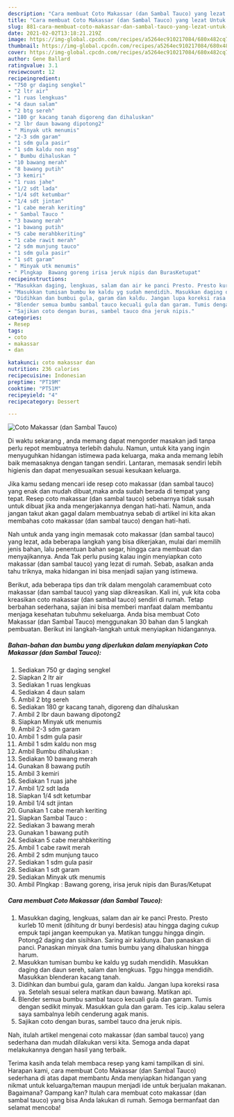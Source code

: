 ```yaml
---
description: "Cara membuat Coto Makassar (dan Sambal Tauco) yang lezat Untuk Jualan"
title: "Cara membuat Coto Makassar (dan Sambal Tauco) yang lezat Untuk Jualan"
slug: 881-cara-membuat-coto-makassar-dan-sambal-tauco-yang-lezat-untuk-jualan
date: 2021-02-02T13:18:21.219Z
image: https://img-global.cpcdn.com/recipes/a5264ec910217084/680x482cq70/coto-makassar-dan-sambal-tauco-foto-resep-utama.jpg
thumbnail: https://img-global.cpcdn.com/recipes/a5264ec910217084/680x482cq70/coto-makassar-dan-sambal-tauco-foto-resep-utama.jpg
cover: https://img-global.cpcdn.com/recipes/a5264ec910217084/680x482cq70/coto-makassar-dan-sambal-tauco-foto-resep-utama.jpg
author: Gene Ballard
ratingvalue: 3.1
reviewcount: 12
recipeingredient:
- "750 gr daging sengkel"
- "2 ltr air"
- "1 ruas lengkuas"
- "4 daun salam"
- "2 btg sereh"
- "180 gr kacang tanah digoreng dan dihaluskan"
- "2 lbr daun bawang dipotong2"
- " Minyak utk menumis"
- "2-3 sdm garam"
- "1 sdm gula pasir"
- "1 sdm kaldu non msg"
- " Bumbu dihaluskan "
- "10 bawang merah"
- "8 bawang putih"
- "3 kemiri"
- "1 ruas jahe"
- "1/2 sdt lada"
- "1/4 sdt ketumbar"
- "1/4 sdt jintan"
- "1 cabe merah keriting"
- " Sambal Tauco "
- "3 bawang merah"
- "1 bawang putih"
- "5 cabe merahbkeriting"
- "1 cabe rawit merah"
- "2 sdm munjung tauco"
- "1 sdm gula pasir"
- "1 sdt garam"
- " Minyak utk menumis"
- " Plngkap  Bawang goreng irisa jeruk nipis dan BurasKetupat"
recipeinstructions:
- "Masukkan daging, lengkuas, salam dan air ke panci Presto. Presto kurleb 10 menit (dihitung dr bunyi berdesis) atau hingga daging cukup empuk tapi jangan keempukan ya. Matikan tunggu hingga dingin. Potong2 daging dan sisihkan. Saring air kaldunya. Dan panaskan di panci. Panaskan minyak dna tumis bumbu yang dihaluskan hingga harum."
- "Masukkan tumisan bumbu ke kaldu yg sudah mendidih. Masukkan daging dan daun sereh, salam dan lengkuas. Tggu hingga mendidih. Masukkan blenderan kacang tanah."
- "Didihkan dan bumbui gula, garam dan kaldu. Jangan lupa koreksi rasa ya. Setelah sesuai selera matikan daun bawang. Matikan api."
- "Blender semua bumbu sambal tauco kecuali gula dan garam. Tumis dengan sedikit minyak. Masukkan gula dan garam. Tes icip..kalau selera saya sambalnya lebih cenderung agak manis."
- "Sajikan coto dengan buras, sambel tauco dna jeruk nipis."
categories:
- Resep
tags:
- coto
- makassar
- dan

katakunci: coto makassar dan 
nutrition: 236 calories
recipecuisine: Indonesian
preptime: "PT19M"
cooktime: "PT51M"
recipeyield: "4"
recipecategory: Dessert

---
```



![Coto Makassar (dan Sambal Tauco)](https://img-global.cpcdn.com/recipes/a5264ec910217084/680x482cq70/coto-makassar-dan-sambal-tauco-foto-resep-utama.jpg)

Di waktu  sekarang , anda memang dapat mengorder masakan jadi tanpa perlu repot membuatnya terlebih dahulu. Namun, untuk kita yang ingin menyuguhkan hidangan istimewa pada keluarga, maka anda memang lebih baik memasaknya dengan tangan sendiri. Lantaran, memasak sendiri lebih higienis dan dapat menyesuaikan sesuai kesukaan keluarga.

Jika kamu sedang mencari ide resep coto makassar (dan sambal tauco) yang enak dan mudah dibuat,maka anda sudah berada di tempat yang tepat. Resep coto makassar (dan sambal tauco)  sebenarnya tidak susah untuk dibuat jika anda mengerjakannya dengan hati-hati. Namun, anda jangan takut akan gagal dalam membuatnya 
sebab di artikel ini kita akan membahas coto makassar (dan sambal tauco) dengan hati-hati.  



Nah untuk anda yang ingin memasak coto makassar (dan sambal tauco) yang lezat, ada beberapa langkah yang bisa dikerjakan, mulai dari memilih jenis bahan, lalu penentuan bahan segar, hingga cara membuat dan menyajikannya. Anda Tak perlu pusing kalau ingin menyiapkan coto makassar (dan sambal tauco) yang lezat di rumah. Sebab, asalkan anda  tahu triknya, maka hidangan ini bisa menjadi sajian yang istimewa.

Berikut, ada beberapa tips dan trik dalam mengolah caramembuat coto makassar (dan sambal tauco) yang siap dikreasikan. Kali ini, yuk kita coba kreasikan coto makassar (dan sambal tauco) sendiri di rumah. Tetap berbahan sederhana, sajian ini bisa memberi manfaat dalam membantu menjaga kesehatan tubuhmu sekeluarga. Anda bisa membuat Coto Makassar (dan Sambal Tauco) menggunakan 30 bahan dan 5 langkah pembuatan. Berikut ini langkah-langkah untuk menyiapkan hidangannya.

<!--inarticleads1-->

##### Bahan-bahan dan bumbu yang diperlukan dalam menyiapkan Coto Makassar (dan Sambal Tauco):

1. Sediakan 750 gr daging sengkel
1. Siapkan 2 ltr air
1. Sediakan 1 ruas lengkuas
1. Sediakan 4 daun salam
1. Ambil 2 btg sereh
1. Sediakan 180 gr kacang tanah, digoreng dan dihaluskan
1. Ambil 2 lbr daun bawang dipotong2
1. Siapkan  Minyak utk menumis
1. Ambil 2-3 sdm garam
1. Ambil 1 sdm gula pasir
1. Ambil 1 sdm kaldu non msg
1. Ambil  Bumbu dihaluskan :
1. Sediakan 10 bawang merah
1. Gunakan 8 bawang putih
1. Ambil 3 kemiri
1. Sediakan 1 ruas jahe
1. Ambil 1/2 sdt lada
1. Siapkan 1/4 sdt ketumbar
1. Ambil 1/4 sdt jintan
1. Gunakan 1 cabe merah keriting
1. Siapkan  Sambal Tauco :
1. Sediakan 3 bawang merah
1. Gunakan 1 bawang putih
1. Sediakan 5 cabe merahbkeriting
1. Ambil 1 cabe rawit merah
1. Ambil 2 sdm munjung tauco
1. Sediakan 1 sdm gula pasir
1. Sediakan 1 sdt garam
1. Sediakan  Minyak utk menumis
1. Ambil  Plngkap : Bawang goreng, irisa jeruk nipis dan Buras/Ketupat




<!--inarticleads2-->

##### Cara membuat Coto Makassar (dan Sambal Tauco):

1. Masukkan daging, lengkuas, salam dan air ke panci Presto. Presto kurleb 10 menit (dihitung dr bunyi berdesis) atau hingga daging cukup empuk tapi jangan keempukan ya. Matikan tunggu hingga dingin. Potong2 daging dan sisihkan. Saring air kaldunya. Dan panaskan di panci. Panaskan minyak dna tumis bumbu yang dihaluskan hingga harum.
1. Masukkan tumisan bumbu ke kaldu yg sudah mendidih. Masukkan daging dan daun sereh, salam dan lengkuas. Tggu hingga mendidih. Masukkan blenderan kacang tanah.
1. Didihkan dan bumbui gula, garam dan kaldu. Jangan lupa koreksi rasa ya. Setelah sesuai selera matikan daun bawang. Matikan api.
1. Blender semua bumbu sambal tauco kecuali gula dan garam. Tumis dengan sedikit minyak. Masukkan gula dan garam. Tes icip..kalau selera saya sambalnya lebih cenderung agak manis.
1. Sajikan coto dengan buras, sambel tauco dna jeruk nipis.




Nah, itulah artikel mengenai  coto makassar (dan sambal tauco)  yang sederhana dan mudah dilakukan versi kita. Semoga anda dapat melakukannya dengan hasil yang terbaik. 

Terima kasih anda telah membaca resep yang kami tampilkan di sini. Harapan kami, cara membuat  Coto Makassar (dan Sambal Tauco) sederhana di atas dapat membantu Anda menyiapkan hidangan yang nikmat untuk keluarga/teman maupun menjadi ide untuk berjualan makanan. Bagaimana? Gampang kan? Itulah cara membuat coto makassar (dan sambal tauco) yang bisa Anda lakukan di rumah. Semoga bermanfaat dan selamat mencoba!

